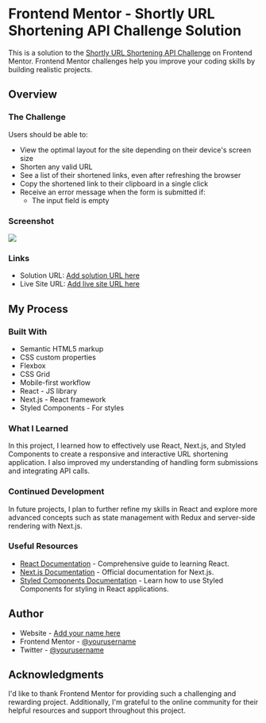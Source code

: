 # Frontend Mentor - Shortly URL Shortening API Challenge Solution

This is a solution to the [Shortly URL Shortening API Challenge](https://www.frontendmentor.io/challenges/url-shortening-api-landing-page-2ce3ob-G) on Frontend Mentor. Frontend Mentor challenges help you improve your coding skills by building realistic projects.

## Overview

### The Challenge

Users should be able to:

- View the optimal layout for the site depending on their device's screen size
- Shorten any valid URL
- See a list of their shortened links, even after refreshing the browser
- Copy the shortened link to their clipboard in a single click
- Receive an error message when the form is submitted if:
  - The input field is empty

### Screenshot

![](./screenshot.jpg)

### Links

- Solution URL: [Add solution URL here](https://your-solution-url.com)
- Live Site URL: [Add live site URL here](https://your-live-site-url.com)

## My Process

### Built With

- Semantic HTML5 markup
- CSS custom properties
- Flexbox
- CSS Grid
- Mobile-first workflow
- React - JS library
- Next.js - React framework
- Styled Components - For styles

### What I Learned

In this project, I learned how to effectively use React, Next.js, and Styled Components to create a responsive and interactive URL shortening application. I also improved my understanding of handling form submissions and integrating API calls.

### Continued Development

In future projects, I plan to further refine my skills in React and explore more advanced concepts such as state management with Redux and server-side rendering with Next.js.

### Useful Resources

- [React Documentation](https://reactjs.org/docs/getting-started.html) - Comprehensive guide to learning React.
- [Next.js Documentation](https://nextjs.org/docs) - Official documentation for Next.js.
- [Styled Components Documentation](https://styled-components.com/docs) - Learn how to use Styled Components for styling in React applications.

## Author

- Website - [Add your name here](https://www.your-site.com)
- Frontend Mentor - [@yourusername](https://www.frontendmentor.io/profile/yourusername)
- Twitter - [@yourusername](https://www.twitter.com/yourusername)

## Acknowledgments

I'd like to thank Frontend Mentor for providing such a challenging and rewarding project. Additionally, I'm grateful to the online community for their helpful resources and support throughout this project.
